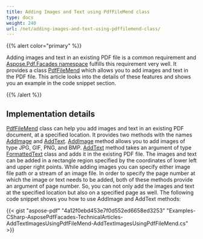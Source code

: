 ```yaml
---
title: Adding Images and Text using PdfFileMend class
type: docs
weight: 240
url: /net/adding-images-and-text-using-pdffilemend-class/
---
```


{{% alert color="primary" %}}

Adding images and text in an existing PDF file is a common requirement and [Aspose.Pdf.Facades namespace](https://apireference.aspose.com/pdf/net/aspose.pdf.facades) fulfills this requirement very well. It provides a class [PdfFileMend](http://www.aspose.com/api/net/pdf/aspose.pdf.facades/pdffilemend) which allows you to add images and text in the PDF file. This article looks into the details of these features and shows you an example in the code snippet section.

{{% /alert %}}
## **Implementation details**
[PdfFileMend](http://www.aspose.com/api/net/pdf/aspose.pdf.facades/pdffilemend) class can help you add images and text in an existing PDF document, at a specified location. It provides two methods with the names [AddImage](http://www.aspose.com/api/net/pdf/aspose.pdf.facades/pdffilemend/methods/addimage/index) and [AddText](http://www.aspose.com/api/net/pdf/aspose.pdf.facades/pdffilemend/methods/addtext/index). [AddImage](http://www.aspose.com/api/net/pdf/aspose.pdf.facades/pdffilemend/methods/addimage/index) method allows you to add images of type JPG, GIF, PNG, and BMP. [AddText](http://www.aspose.com/api/net/pdf/aspose.pdf.facades/pdffilemend/methods/addtext/index) method takes an argument of type [FormattedText](http://www.aspose.com/api/net/pdf/aspose.pdf.facades/formattedtext) class and adds it in the existing PDF file. The images and text can be added in a rectangle region specified by the coordinates of lower left and upper right points. While adding images you can specify either image file path or a stream of an image file. In order to specify the page number at which the image or text needs to be added, both of these methods provide an argument of page number. So, you can not only add the images and text at the specified location but also on a specified page as well. The following code snippet shows you how to use AddImage and AddText methods:



{{< gist "aspose-pdf" "4a12f0ebd453e7f0d552ed6658ed3253" "Examples-CSharp-AsposePdfFacades-TechnicalArticles-AddTextImagesUsingPdfFileMend-AddTextImagesUsingPdfFileMend.cs" >}}
